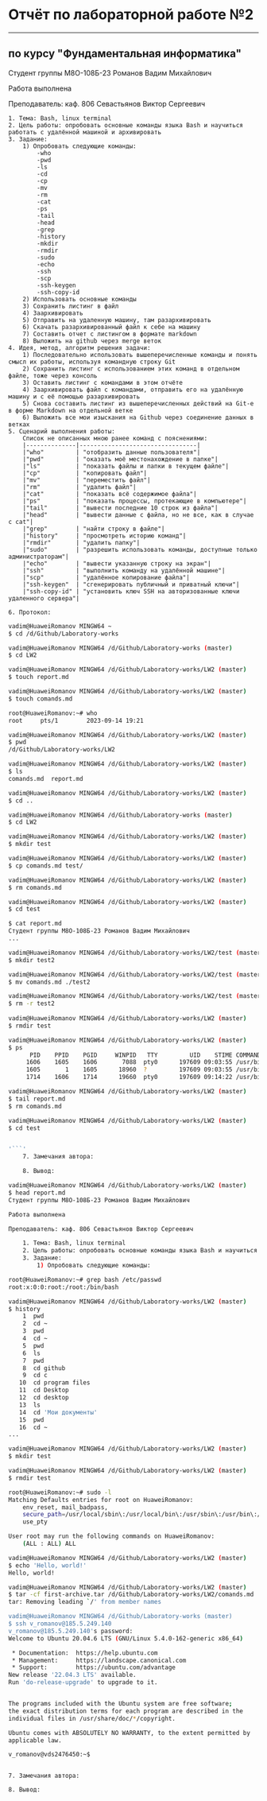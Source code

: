 # Отчёт по лабораторной работе №2

---

## по курсу "Фундаментальная информатика"


Студент группы М8О-108Б-23 Романов Вадим Михайлович  

Работа выполнена  

Преподаватель: каф. 806 Севастьянов Виктор Сергеевич  

    1. Тема: Bash, linux terminal  
    2. Цель работы: опробовать основные команды языка Bash и научиться работать с удалённой машиной и архивировать  
    3. Задание:  
        1) Опробовать следующие команды:  
            -who  
            -pwd  
            -ls  
            -cd  
            -cp  
            -mv  
            -rm  
            -cat  
            -ps  
            -tail  
            -head  
            -grep  
            -history  
            -mkdir  
            -rmdir  
            -sudo  
            -echo  
            -ssh  
            -scp  
            -ssh-keygen  
            -ssh-copy-id  
        2) Использовать основные команды  
        3) Сохранить листинг в файл  
        4) Заархивировать  
        5) Отправить на удаленную машину, там разархивировать  
        6) Скачать разархивированный файл к себе на машину  
        7) Составить отчет с листингом в формате markdown  
        8) Выложить на github через merge веток  
    4. Идея, метод, алгоритм решения задачи:  
        1) Последовательно использовать вышеперечисленные команды и понять смысл их работы, используя командную строку Git  
        2) Сохранить листинг с использованием этих команд в отдельном файле, тоже через консоль  
        3) Оставить листинг с командами в этом отчёте  
        4) Заархивировать файл с командами, отправить его на удалённую машину и с её помощью разархивировать  
        5) Снова составить листинг из вышеперечисленных действий на Git-e в форме Markdown на отдельной ветке  
        6) Выложить все мои изыскания на Github через соединение данных в ветках  
    5. Сценарий выполнения работы:  
        Список не описанных мною ранее команд с пояснениями:  
        |--------------|---------------------------------|  
        |"who"         | "отобразить данные пользователя"|  
        |"pwd"         | "оказать моё местонахождение в папке"|  
        |"ls"          | "показать файлы и папки в текущем файле"|  
        |"cp"          | "копировать файл"|  
        |"mv"          | "переместить файл"|  
        |"rm"          | "удалить файл"|  
        |"cat"         | "показать всё содержимое файла"|  
        |"ps"          | "показать процессы, протекающие в компьютере"|  
        |"tail"        | "вывести последние 10 строк из файла"|  
        |"head"        | "вывести данные с файла, но не все, как в случае с cat"|  
        |"grep"        | "найти строку в файле"|  
        |"history"     | "просмотреть историю команд"|  
        |"rmdir"       | "удалить папку"|  
        |"sudo"        | "разрешить использовать команды, доступные только администраторам"|  
        |"echo"        | "вывести указанную строку на экран"|  
        |"ssh"         | "выполнить команду на удалённой машине"|  
        |"scp"         | "удалённое копирование файла"|  
        |"ssh-keygen"  | "сгенерировать публичный и приватный ключи"|  
        |"ssh-copy-id" | "установить ключ SSH на авторизованные ключи удаленного сервера"|  

    6. Протокол: 
```bash
vadim@HuaweiRomanov MINGW64 ~
$ cd /d/Github/Laboratory-works

vadim@HuaweiRomanov MINGW64 /d/Github/Laboratory-works (master)
$ cd LW2

vadim@HuaweiRomanov MINGW64 /d/Github/Laboratory-works/LW2 (master)
$ touch report.md

vadim@HuaweiRomanov MINGW64 /d/Github/Laboratory-works/LW2 (master)
$ touch comands.md

root@HuaweiRomanov:~# who
root     pts/1        2023-09-14 19:21

vadim@HuaweiRomanov MINGW64 /d/Github/Laboratory-works/LW2 (master)
$ pwd
/d/Github/Laboratory-works/LW2

vadim@HuaweiRomanov MINGW64 /d/Github/Laboratory-works/LW2 (master)
$ ls
comands.md  report.md

vadim@HuaweiRomanov MINGW64 /d/Github/Laboratory-works/LW2 (master)
$ cd ..

vadim@HuaweiRomanov MINGW64 /d/Github/Laboratory-works (master)
$ cd LW2

vadim@HuaweiRomanov MINGW64 /d/Github/Laboratory-works/LW2 (master)
$ mkdir test

vadim@HuaweiRomanov MINGW64 /d/Github/Laboratory-works/LW2 (master)
$ cp comands.md test/

vadim@HuaweiRomanov MINGW64 /d/Github/Laboratory-works/LW2 (master)
$ rm comands.md

vadim@HuaweiRomanov MINGW64 /d/Github/Laboratory-works/LW2 (master)
$ cd test

$ cat report.md
Студент группы М8О-108Б-23 Романов Вадим Михайлович
...

vadim@HuaweiRomanov MINGW64 /d/Github/Laboratory-works/LW2/test (master)
$ mkdir test2

vadim@HuaweiRomanov MINGW64 /d/Github/Laboratory-works/LW2/test (master)
$ mv comands.md ./test2

vadim@HuaweiRomanov MINGW64 /d/Github/Laboratory-works/LW2/test (master)
$ rm -r test2
 
vadim@HuaweiRomanov MINGW64 /d/Github/Laboratory-works/LW2 (master)
$ rmdir test

vadim@HuaweiRomanov MINGW64 /d/Github/Laboratory-works/LW2 (master)
$ ps
      PID    PPID    PGID     WINPID   TTY         UID    STIME COMMAND
     1606    1605    1606       7088  pty0      197609 09:03:55 /usr/bin/bash
     1605       1    1605      18960  ?         197609 09:03:55 /usr/bin/mintty
     1714    1606    1714      19660  pty0      197609 09:14:22 /usr/bin/ps

vadim@HuaweiRomanov MINGW64 /d/Github/Laboratory-works/LW2 (master)
$ tail report.md
$ rm comands.md

vadim@HuaweiRomanov MINGW64 /d/Github/Laboratory-works/LW2 (master)
$ cd test


'```'
    7. Замечания автора:

    8. Вывод:

vadim@HuaweiRomanov MINGW64 /d/Github/Laboratory-works/LW2 (master)
$ head report.md
Студент группы М8О-108Б-23 Романов Вадим Михайлович

Работа выполнена

Преподаватель: каф. 806 Севастьянов Виктор Сергеевич

    1. Тема: Bash, linux terminal
    2. Цель работы: опробовать основные команды языка Bash и научиться работать с удалённой машиной и архивировать
    3. Задание:
        1) Опробовать следующие команды:

root@HuaweiRomanov:~# grep bash /etc/passwd
root:x:0:0:root:/root:/bin/bash

vadim@HuaweiRomanov MINGW64 /d/Github/Laboratory-works/LW2 (master)
$ history
    1  pwd
    2  cd ~
    3  pwd
    4  cd ~
    5  pwd
    6  ls
    7  pwd
    8  cd github
    9  cd c
   10  cd program files
   11  cd Desktop
   12  cd desktop
   13  ls
   14  cd 'Мои документы'
   15  pwd
   16  cd ~
...

vadim@HuaweiRomanov MINGW64 /d/Github/Laboratory-works/LW2 (master)
$ mkdir test

vadim@HuaweiRomanov MINGW64 /d/Github/Laboratory-works/LW2 (master)
$ rmdir test

root@HuaweiRomanov:~# sudo -l
Matching Defaults entries for root on HuaweiRomanov:
    env_reset, mail_badpass,
    secure_path=/usr/local/sbin\:/usr/local/bin\:/usr/sbin\:/usr/bin\:/sbin\:/bin\:/snap/bin,
    use_pty

User root may run the following commands on HuaweiRomanov:
    (ALL : ALL) ALL

vadim@HuaweiRomanov MINGW64 /d/Github/Laboratory-works/LW2 (master)
$ echo 'Hello, world!'
Hello, world!

vadim@HuaweiRomanov MINGW64 /d/Github/Laboratory-works/LW2 (master)
$ tar -cf first-archive.tar /d/Github/Laboratory-works/LW2/comands.md
tar: Removing leading `/' from member names

vadim@HuaweiRomanov MINGW64 /d/Github/Laboratory-works (master)
$ ssh v_romanov@185.5.249.140
v_romanov@185.5.249.140's password:
Welcome to Ubuntu 20.04.6 LTS (GNU/Linux 5.4.0-162-generic x86_64)

 * Documentation:  https://help.ubuntu.com
 * Management:     https://landscape.canonical.com
 * Support:        https://ubuntu.com/advantage
New release '22.04.3 LTS' available.
Run 'do-release-upgrade' to upgrade to it.


The programs included with the Ubuntu system are free software;
the exact distribution terms for each program are described in the
individual files in /usr/share/doc/*/copyright.

Ubuntu comes with ABSOLUTELY NO WARRANTY, to the extent permitted by
applicable law.

v_romanov@vds2476450:~$



```
    7. Замечания автора:  

    8. Вывод:  